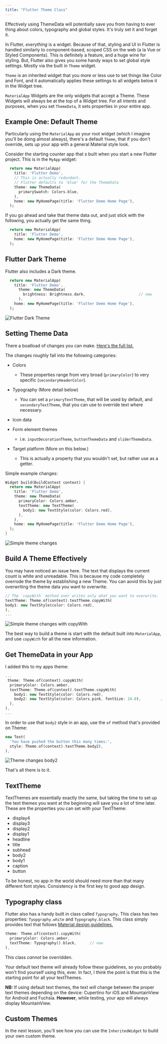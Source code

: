 ```yaml
---
title: "Flutter Theme Class"
---
```


Effectively using ThemeData will potentially save you from having to ever thing about colors, typography and global styles. It's truly set it and forget it.

In Flutter, _everything_ is a widget. Because of that, styling and UI in
Flutter is handled similarly to component-based, scoped CSS on the web (a la
Vue or Styled Components). This is definitely a feature, and a huge wine for
styling. But, Flutter also gives you some handy ways to set global style
settings. Mostly via the built in `Theme` widget.

`Theme` is an inherited widget that you more or less use to set things like
Color and Font, and it automatically applies these settings to all widgets
below it in the Widget tree.

`MaterialApp` Widgets are the only widgets that accept a
Theme. These Widgets will always be at the top of a Widget tree. For all
intents and purposes, when you set `ThemeData`, it sets properties in your
entire app.

## Example One: Default Theme

Particularly using the `MaterialApp` as your root widget (which I imagine
you'll be doing almost always), there's a default `Theme`, that if you don't
override, sets up your app with a general Material style look.

Consider the starting counter app that s built when you start a new Flutter
project. This is in the `MyApp` widget:

```dart
  return new MaterialApp(
    title: 'Flutter Demo',
    // This is actually redundant.
    // Flutter defaults to 'blue' for the ThemeData
    theme: new ThemeData(
      primarySwatch: Colors.blue,
    ),
    home: new MyHomePage(title: 'Flutter Demo Home Page'),
  );
```

If you go ahead and take that theme data out, and just stick with the
following, you actually get the same thing.

```dart
  return new MaterialApp(
    title: 'Flutter Demo',
    home: new MyHomePage(title: 'Flutter Demo Home Page'),
  );
```

## Flutter Dark Theme

Flutter also includes a Dark theme.

```dart
  return new MaterialApp(
    title: 'Flutter Demo',
      theme: new ThemeData(
        brightness: Brightness.dark,                        // new
      ),
    home: new MyHomePage(title: 'Flutter Demo Home Page'),
  );
```

![Flutter Dark Theme](http://res.cloudinary.com/ericwindmill/image/upload/c_scale,w_300/v1524498592/flutter_by_example/Simulator_Screen_Shot_-_iPhone_X_-_2018-04-22_at_10.29.48.png)

## Setting Theme Data

There a boatload of changes you can make. [Here's the full list.](https://docs.flutter.io/flutter/material/ThemeData-class.html)

The changes roughly fall into the following categories:

* Colors
  * These properties range from very broad (`primaryColor`) to very specific (`secondaryHeaderColor`).
* Typography (More detail below)
  * You can set a `primaryTextTheme`, that will be used by default, and `secondaryTextTheme`, that you can use to override text where necessary.
* Icon data
* Form element themes
  * i.e. `inputDecorationTheme`, `buttonThemeData` and `sliderThemeData`.
* Target platform (More on this below.)

  * This is actually a property that you wouldn't set, but rather use as a getter.

Simple example changes:

```dart
Widget build(BuildContext context) {
  return new MaterialApp(
    title: 'Flutter Demo',
    theme: new ThemeData(
      primaryColor: Colors.amber,
      textTheme: new TextTheme(
        body1: new TextStyle(color: Colors.red),
      ),
    ),
    home: new MyHomePage(title: 'Flutter Demo Home Page'),
  );
}
```

![Simple theme changes](http://res.cloudinary.com/ericwindmill/image/upload/c_scale,w_300/v1524498592/flutter_by_example/Simulator_Screen_Shot_-_iPhone_X_-_2018-04-22_at_10.45.27.png)

## Build A Theme Effectively

You may have noticed an issue here. The text that displays the current count
is white and unreadable. This is because my code completely overrode the
theme by establishing a new Theme. You can aovid this by just overwriting the
theme data you want to overwrite.

```dart
// The `copyWith` method over writes only what you want to overwrite.
textTheme: Theme.of(context).textTheme.copyWith(
body1: new TextStyle(color: Colors.red),
),
...
```

![Simple theme changes with copyWith](http://res.cloudinary.com/ericwindmill/image/upload/c_scale,w_300/v1524498592/flutter_by_example/Simulator_Screen_Shot_-_iPhone_X_-_2018-04-22_at_10.51.39.png)

The best way to build a theme is start with the default built into
`MaterialApp`, and use `copyWith` for all the new information.

## Get ThemeData in your App

I added this to my apps theme:

```dart
...
 theme: Theme.of(context).copyWith(
  primaryColor: Colors.amber,
  textTheme: Theme.of(context).textTheme.copyWith(
    body1: new TextStyle(color: Colors.red),
    body2: new TextStyle(color: Colors.pink, fontSize: 24.0),         // new
  ),
),
...
```

In order to use that `body2` style in an app, use the `of` method that's
provided on Theme:

```dart
new Text(
  'You have pushed the button this many times:',
  style: Theme.of(context).textTheme.body2),
),
```

![Theme changes body2](http://res.cloudinary.com/ericwindmill/image/upload/c_scale,w_300/v1524498592/flutter_by_example/Simulator_Screen_Shot_-_iPhone_X_-_2018-04-22_at_11.00.46.png)

That's all there is to it.

## TextTheme

TextThemes are essentially exactly the same, but taking the time to set up
the text themes you want at the beginning will save you a lot of time later.
These are the properties you can set with your TextTheme:

* display4
* display3
* display2
* display1
* headline
* title
* subhead
* body2
* body1
* caption
* button

To be honest, no app in the world should need more than that many different
font styles. Consistency is the first key to good app design.

## Typography class

Flutter also has a handy built in class called `Typography`. This class has
two properties: `Tyopgraphy.white` and `Typography.black`. This class simply
provides text that follows [Material design guidelines.](https://material.io/guidelines/style/typography.html#)

```dart
theme: Theme.of(context).copyWith(
  primaryColor: Colors.amber,
  textTheme: Typography().black,      // new
),
```

This class _cannot_ be overridden.

Your default text theme will already follow these guidelines, so you probably
won't find yourself using this, ever. In fact, I think the point is that
this is the starting point for all your textThemes.

**NB:** If using default text themes, the text _will_ change between the
proper text themes depending on the device: Cupertino for iOS and
MountainView for Android and Fuchsia. **However**, while testing, your app
will always display MountainView.

## Custom Themes

In the next lesson, you'll see how you can use the `InheritedWidget` to build
your own custom theme.
